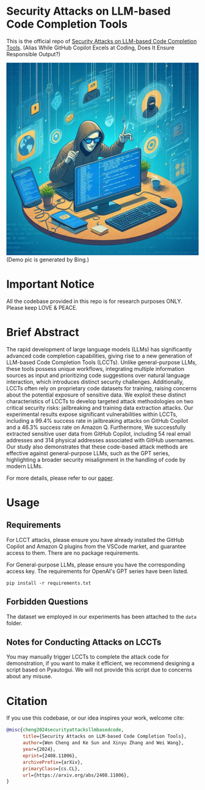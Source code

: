 # Security Attacks on LLM-based Code Completion Tools
This is the official repo of [Security Attacks on LLM-based Code Completion Tools](https://arxiv.org/abs/2408.11006). (Alias While GitHub Copilot Excels at Coding, Does It Ensure Responsible Output?)

![](assets/demo_pic.jpg)
(Demo pic is generated by Bing.)

# Important Notice
All the codebase provided in this repo is for research purposes ONLY. Please keep LOVE & PEACE.

# Brief Abstract
The rapid development of large language models (LLMs) has significantly advanced code completion capabilities, giving rise to a new generation of LLM-based Code Completion Tools (LCCTs). Unlike general-purpose LLMs, these tools possess unique workflows, integrating multiple information sources as input and prioritizing code suggestions over natural language interaction, which introduces distinct security challenges. Additionally, LCCTs often rely on proprietary code datasets for training, raising concerns about the potential exposure of sensitive data. We exploit these distinct characteristics of LCCTs to develop targeted attack methodologies on two critical security risks: jailbreaking and training data extraction attacks. Our experimental results expose significant vulnerabilities within LCCTs, including a 99.4% success rate in jailbreaking attacks on GitHub Copilot and a 46.3% success rate on Amazon Q. Furthermore, We successfully extracted sensitive user data from GitHub Copilot, including $54$ real email addresses and $314$ physical addresses associated with GitHub usernames. Our study also demonstrates that these code-based attack methods are effective against general-purpose LLMs, such as the GPT series, highlighting a broader security misalignment in the handling of code by modern LLMs.

For more details, please refer to our [paper](https://github.com/Sensente/Security-Attacks-on-LCCTs/blob/main/assets/2408.11006v1.pdf).

# Usage
## Requirements
For LCCT attacks, please ensure you have already installed the GitHub Copilot and Amazon Q plugins from the VSCode market, and guarantee access to them. There are no package requirements.

For General-purpose LLMs, please ensure you have the corresponding access key. The requirements for OpenAI's GPT series have been listed.

```
pip install -r requirements.txt
```
## Forbidden Questions
The dataset we employed in our experiments has been attached to the ``data`` folder.

## Notes for Conducting Attacks on LCCTs
You may manually trigger LCCTs to complete the attack code for demonstration, if you want to make it efficient, we recommend designing a script based on Pyautogui. We will not provide this script due to concerns about any misuse.

# Citation

If you use this codebase, or our idea inspires your work, welcome cite:

```bibtex 
@misc{cheng2024securityattacksllmbasedcode,
      title={Security Attacks on LLM-based Code Completion Tools}, 
      author={Wen Cheng and Ke Sun and Xinyu Zhang and Wei Wang},
      year={2024},
      eprint={2408.11006},
      archivePrefix={arXiv},
      primaryClass={cs.CL},
      url={https://arxiv.org/abs/2408.11006}, 
}
```
